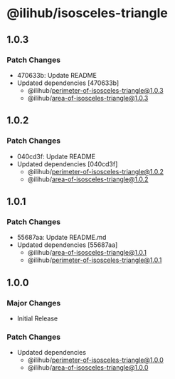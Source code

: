 # @ilihub/isosceles-triangle

## 1.0.3

### Patch Changes

- 470633b: Update README
- Updated dependencies [470633b]
  - @ilihub/perimeter-of-isosceles-triangle@1.0.3
  - @ilihub/area-of-isosceles-triangle@1.0.3

## 1.0.2

### Patch Changes

- 040cd3f: Update README
- Updated dependencies [040cd3f]
  - @ilihub/perimeter-of-isosceles-triangle@1.0.2
  - @ilihub/area-of-isosceles-triangle@1.0.2

## 1.0.1

### Patch Changes

- 55687aa: Update README.md
- Updated dependencies [55687aa]
  - @ilihub/area-of-isosceles-triangle@1.0.1
  - @ilihub/perimeter-of-isosceles-triangle@1.0.1

## 1.0.0

### Major Changes

- Initial Release

### Patch Changes

- Updated dependencies
  - @ilihub/perimeter-of-isosceles-triangle@1.0.0
  - @ilihub/area-of-isosceles-triangle@1.0.0
